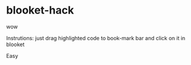 # blooket-hack
wow



Instrutions: just drag highlighted code to book-mark bar and click on it in blooket

Easy 
